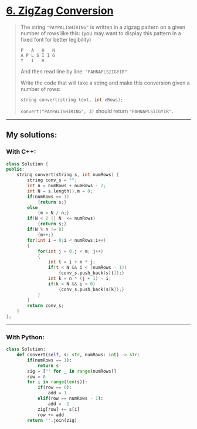 [6. ZigZag Conversion](https://leetcode.com/problems/zigzag-conversion/)
======================
>The string `"PAYPALISHIRING"` is written in a zigzag pattern on a given number of rows like this: (you may want to display this pattern in a fixed font for better legibility) 
>```
>P   A   H   N
>A P L S I I G
>Y   I   R
>```
>And then read line by line: `"PAHNAPLSIIGYIR"`
>
>Write the code that will take a string and make this conversion given a number of rows:
>```C++
>string convert(string text, int nRows);
>```
>`convert("PAYPALISHIRING", 3)` should return `"PAHNAPLSIIGYIR". `

----------
## My solutions:
### With C++:

```C++
class Solution {
public:
    string convert(string s, int numRows) {
        string conv_s = "";
        int n = numRows + numRows - 2;
        int N = s.length(),m = 0;
        if(numRows == 1)
            {return s;}
        else
            {m = N / n;}
        if(N < 2 || N  <= numRows)
            {return s;}
        if(N % n != 0)
            {m++;}
        for(int i = 0;i < numRows;i++)
        {
            for(int j = 0;j < m; j++)
            {
                int t = i + n * j;
                if(t < N && i < (numRows - 1))
                    {conv_s.push_back(s[t]);}
                int k = n * (j + 1) - i;
                if(k < N && i > 0)
                    {conv_s.push_back(s[k]);}
            }
        }
        return conv_s;
    }
};
```

----------
### With Python:

```python
class Solution:
    def convert(self, s: str, numRows: int) -> str:
        if(numRows == 1):
            return s
        zig = ["" for _ in range(numRows)]
        row = 0
        for i in range(len(s)):
            if(row == 0):
                add = 1
            elif(row == numRows - 1):
                add = -1
            zig[row] += s[i]
            row += add
        return ''.join(zig)
```